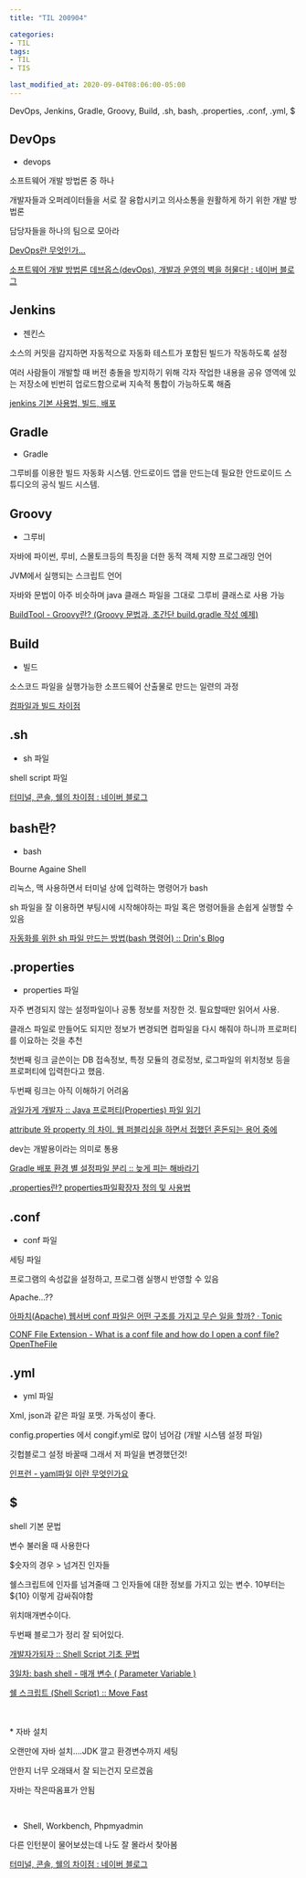 ```yaml
---
title: "TIL 200904"

categories:
- TIL
tags:
- TIL
- TIS

last_modified_at: 2020-09-04T08:06:00-05:00
---
```

DevOps, Jenkins, Gradle, Groovy, Build, .sh, bash, .properties, .conf, .yml, $

## DevOps

* devops 

소프트웨어 개발 방법론 중 하나

개발자들과 오퍼레이터들을 서로 잘 융합시키고 의사소통을 원활하게 하기 위한 개발 방법론

담당자들을 하나의 팀으로 모아라

[DevOps란 무엇인가…](https://medium.com/@simsimjae/devops%EB%9E%80-%EB%AC%B4%EC%97%87%EC%9D%B8%EA%B0%80-c50f4d86666b)

[소프트웨어 개발 방법론 데브옵스(devOps), 개발과 운영의 벽을 허물다! : 네이버 블로그](https://m.blog.naver.com/PostView.nhn?blogId=2icct&logNo=220756979759&proxyReferer=https:%2F%2Fwww.google.com%2F)

## Jenkins

* 젠킨스

소스의 커밋을 감지하면 자동적으로 자동화 테스트가 포함된 빌드가 작동하도록 설정

여러 사람들이 개발할 때 버전 충돌을 방지하기 위해 각자 작업한 내용을 공유 영역에 있는 저장소에 빈번히 업로드함으로써 지속적 통합이 가능하도록 해줌

[jenkins 기본 사용법, 빌드, 배포](https://gist.github.com/MinSikMoon/86f6b34ead68cf79cfb5fe6275a2647c)


## Gradle

* Gradle

그루비를 이용한 빌드 자동화 시스템. 안드로이드 앱을 만드는데 필요한 안드로이드 스튜디오의 공식 빌드 시스템.

## Groovy

* 그루비

자바에 파이썬, 루비, 스몰토크등의 특징을 더한 동적 객체 지향 프로그래밍 언어

JVM에서 실행되는 스크립트 언어

자바와 문법이 아주 비슷하며 java 클래스 파일을 그대로 그루비 클래스로 사용 가능

[BuildTool - Groovy란? (Groovy 문법과, 초간단 build.gradle 작성 예제)](https://galid1.tistory.com/647)

## Build

* 빌드

소스코드 파일을 실행가능한 소프드웨어 산출물로 만드는 일련의 과정

[컴파일과 빌드 차이점](https://freezboi.tistory.com/39)

## .sh

* sh 파일

shell script 파일

[터미널, 콘솔, 쉘의 차이점 : 네이버 블로그](http://blog.naver.com/asianchairshot/221383363419)

## bash란?

* bash

Bourne Againe Shell

리눅스, 맥 사용하면서 터미널 상에 입력하는 명령어가 bash

sh 파일을 잘 이용하면 부팅시에 시작해야하는 파일 혹은 명령어들을 손쉽게 실행할 수 있음

[자동화를 위한 sh 파일 만드는 방법(bash 명령어) :: Drin's Blog](https://emfls.tistory.com/entry/%EC%9E%90%EB%8F%99%ED%99%94%EB%A5%BC-%EC%9C%84%ED%95%9C-sh-%ED%8C%8C%EC%9D%BC-%EB%A7%8C%EB%93%9C%EB%8A%94-%EB%B0%A9%EB%B2%95bash-%EB%AA%85%EB%A0%B9%EC%96%B4)

## .properties

* properties 파일

자주 변경되지 않는 설정파일이나 공통 정보를 저장한 것. 필요할때만 읽어서 사용.

클래스 파일로 만들어도 되지만 정보가 변경되면 컴파일을 다시 해줘야 하니까 프로퍼티를 이요하는 것을 추천

첫번째 링크 글쓴이는 DB 접속정보, 특정 모듈의 경로정보, 로그파일의 위치정보 등을 프로퍼티에 입력한다고 했음.

두번째 링크는 아직 이해하기 어려움

[과일가게 개발자 :: Java 프로퍼티(Properties) 파일 읽기](https://fruitdev.tistory.com/109)

[attribute 와 property 의 차이. 웹 퍼블리싱을 하면서 접했던 혼돈되는 용어 중에](https://medium.com/hexlant/attribute-%EC%99%80-property-%EC%9D%98-%EC%B0%A8%EC%9D%B4-c6f1c91ba91)

dev는 개발용이라는 의미로 통용

[Gradle 배포 환경 별 설정파일 분리 :: 늦게 피는 해바라기](https://osozaki.tistory.com/14)

[.properties란? properties파일확장자 정의 및 사용법](https://docu94.tistory.com/130)

## .conf

* conf 파일

세팅 파일

프로그램의 속성값을 설정하고, 프로그램 실행시 반영할 수 있음

Apache...??

[아파치(Apache) 웹서버 conf 파일은 어떤 구조를 가지고 무슨 일을 할까? · Tonic](https://devlog.jwgo.kr/2019/04/11/about-apache-conf/)

[CONF File Extension - What is a conf file and how do I open a conf file?  OpenTheFile](https://www.openthefile.net/ko/extension/conf)

## .yml

* yml 파일

Xml, json과 같은 파일 포맷. 가독성이 좋다.

config.properties 에서 congif.yml로 많이 넘어감 (개발 시스템 설정 파일)

깃헙블로그 설정 바꿀때 그래서 저 파일을 변경했던것!

[인프런 - yaml파일 이란 무엇인가요](https://www.inflearn.com/questions/16184)

## $

shell 기본 문법

변수 불러올 때 사용한다

$숫자의 경우 > 넘겨진 인자들

쉘스크립트에 인자를 넘겨줄때 그 인자들에 대한 정보를 가지고 있는 변수. 10부터는 ${10} 이렇게 감싸줘야함

위치매개변수이다.

두번째 블로그가 정리 잘 되어있다.

[개발자가되자 :: Shell Script 기초 문법](https://w51014.tistory.com/1)

[3일차: bash shell - 매개 변수 ( Parameter Variable )](https://clem.tistory.com/38)

[쉘 스크립트 (Shell Script) :: Move Fast](https://movefast.tistory.com/193)

<br/>
<br/>
* 자바 설치

오랜만에 자바 설치....JDK 깔고 환경변수까지 세팅

안한지 너무 오래돼서 잘 되는건지 모르겠음

자바는 작은따옴표가 안됨

<br/>

* Shell, Workbench, Phpmyadmin

다른 인턴분이 물어보셨는데 나도 잘 몰라서 찾아봄

[터미널, 콘솔, 쉘의 차이점 : 네이버 블로그](http://blog.naver.com/asianchairshot/221383363419)

